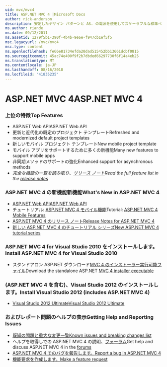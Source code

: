 ```yaml
---
uid: mvc/mvc4
title: ASP.NET MVC 4 |Microsoft Docs
author: rick-anderson
description: 安定したデザイン パターンと AS. の電源を使用してスケーラブルな標準ベースの web アプリケーションを構築するためのフレームワークを ASP.NET MVC 4 の ASP.NET MVC 4 には.
ms.author: riande
ms.date: 09/12/2011
ms.assetid: 1279f5b1-390f-4b4b-9e6e-f947cb1ef5f5
msc.legacyurl: /mvc/mvc4
msc.type: content
ms.openlocfilehash: fe66e81734efda20dad515452bb13661dcbf0815
ms.sourcegitcommit: 45ac74e400f9f2b7dbded66297730f6f14a4eb25
ms.translationtype: MT
ms.contentlocale: ja-JP
ms.lasthandoff: 08/16/2018
ms.locfileid: "41835235"
---
```

<a name="aspnet-mvc-4"></a><span data-ttu-id="d136b-103">ASP.NET MVC 4</span><span class="sxs-lookup"><span data-stu-id="d136b-103">ASP.NET MVC 4</span></span>
====================
### <a name="top-features"></a><span data-ttu-id="d136b-104">上位の特徴</span><span class="sxs-lookup"><span data-stu-id="d136b-104">Top Features</span></span>

- <span data-ttu-id="d136b-105">ASP.NET Web API</span><span class="sxs-lookup"><span data-stu-id="d136b-105">ASP.NET Web API</span></span>
- <span data-ttu-id="d136b-106">更新と近代化の既定のプロジェクト テンプレート</span><span class="sxs-lookup"><span data-stu-id="d136b-106">Refreshed and modernized default project templates</span></span>
- <span data-ttu-id="d136b-107">新しいモバイル プロジェクト テンプレート</span><span class="sxs-lookup"><span data-stu-id="d136b-107">New mobile project template</span></span>
- <span data-ttu-id="d136b-108">モバイル アプリをサポートするために多くの新機能</span><span class="sxs-lookup"><span data-stu-id="d136b-108">Many new features to support mobile apps</span></span>
- <span data-ttu-id="d136b-109">非同期メソッドのサポートの強化</span><span class="sxs-lookup"><span data-stu-id="d136b-109">Enhanced support for asynchronous methods</span></span>
- <span data-ttu-id="d136b-110">*完全な機能の一覧を読み取り、[リリース ノート](../whitepapers/mvc4-release-notes.md)*</span><span class="sxs-lookup"><span data-stu-id="d136b-110">*Read the full feature list in the [release notes](../whitepapers/mvc4-release-notes.md)*</span></span>


### <a name="whats-new-in-aspnet-mvc-4"></a><span data-ttu-id="d136b-111">ASP.NET MVC 4 の新機能新機能</span><span class="sxs-lookup"><span data-stu-id="d136b-111">What's New in ASP.NET MVC 4</span></span>

- [<span data-ttu-id="d136b-112">ASP.NET Web API</span><span class="sxs-lookup"><span data-stu-id="d136b-112">ASP.NET Web API</span></span>](../web-api/index.md)
- <span data-ttu-id="d136b-113">チュートリアル: [ASP.NET MVC 4 モバイル機能](overview/older-versions/aspnet-mvc-4-mobile-features.md)</span><span class="sxs-lookup"><span data-stu-id="d136b-113">Tutorial: [ASP.NET MVC 4 Mobile Features](overview/older-versions/aspnet-mvc-4-mobile-features.md)</span></span>
- [<span data-ttu-id="d136b-114">ASP.NET MVC 4 のリリース ノート</span><span class="sxs-lookup"><span data-stu-id="d136b-114">Release Notes for ASP.NET MVC 4</span></span>](../whitepapers/mvc4-release-notes.md)
- [<span data-ttu-id="d136b-115">新しい ASP.NET MVC 4 のチュートリアル シリーズ</span><span class="sxs-lookup"><span data-stu-id="d136b-115">New ASP.NET MVC 4 tutorial series</span></span>](overview/older-versions/getting-started-with-aspnet-mvc4/intro-to-aspnet-mvc-4.md)


### <a name="install-aspnet-mvc-4-for-visual-studio-2010"></a><span data-ttu-id="d136b-116">ASP.NET MVC 4 for Visual Studio 2010 をインストールします。</span><span class="sxs-lookup"><span data-stu-id="d136b-116">Install ASP.NET MVC 4 for Visual Studio 2010</span></span>

- <span data-ttu-id="d136b-117">スタンドアロン ASP.NET ダウンロード[MVC 4 のインストーラー実行可能ファイル](https://www.microsoft.com/download/details.aspx?id=30683)</span><span class="sxs-lookup"><span data-stu-id="d136b-117">Download the standalone ASP.NET [MVC 4 installer executable](https://www.microsoft.com/download/details.aspx?id=30683)</span></span>


### <a name="install-visual-studio-2012-includes-aspnet-mvc-4"></a><span data-ttu-id="d136b-118">(ASP.NET MVC 4 を含む)、Visual Studio 2012 のインストールします。</span><span class="sxs-lookup"><span data-stu-id="d136b-118">Install Visual Studio 2012 (includes ASP.NET MVC 4)</span></span>

- [<span data-ttu-id="d136b-119">Visual Studio 2012 Ultimate</span><span class="sxs-lookup"><span data-stu-id="d136b-119">Visual Studio 2012 Ultimate</span></span>](https://go.microsoft.com/fwlink/?linkid=247148)


### <a name="getting-help-and-reporting-issues"></a><span data-ttu-id="d136b-120">およびレポート問題のヘルプの表示</span><span class="sxs-lookup"><span data-stu-id="d136b-120">Getting Help and Reporting Issues</span></span>

- [<span data-ttu-id="d136b-121">既知の問題と重大な変更一覧</span><span class="sxs-lookup"><span data-stu-id="d136b-121">Known issues and breaking changes list</span></span>](../whitepapers/mvc4-release-notes.md#_Toc303253815)
- <span data-ttu-id="d136b-122">ヘルプを取得しでの ASP.NET MVC 4 の説明、[フォーラム](https://forums.asp.net/1146.aspx)</span><span class="sxs-lookup"><span data-stu-id="d136b-122">Get help and discuss ASP.NET MVC 4 in the [forums](https://forums.asp.net/1146.aspx)</span></span>
- [<span data-ttu-id="d136b-123">ASP.NET MVC 4 でのバグを報告します。</span><span class="sxs-lookup"><span data-stu-id="d136b-123">Report a bug in ASP.NET MVC 4</span></span>](https://github.com/aspnet/AspNetWebStack/issues)
- [<span data-ttu-id="d136b-124">機能要求を作成します。</span><span class="sxs-lookup"><span data-stu-id="d136b-124">Make a feature request</span></span>](http://aspnet.uservoice.com/forums/41201-asp-net-mvc)
